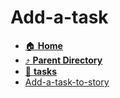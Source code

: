 # Add-a-task
- [:house: **Home**](/README)
- [:arrow_heading_up: **Parent Directory**](/notes/archive/backlog/stories/_index.md)
- [:file_folder: **tasks**](tasks/_index.md)
- [Add-a-task-to-story](Add-a-task-to-story.md)
